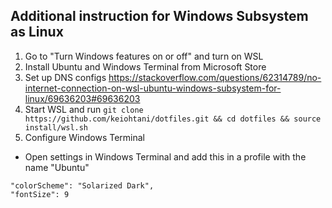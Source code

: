 ## Additional instruction for Windows Subsystem as Linux
1. Go to "Turn Windows features on or off" and turn on WSL
2. Install Ubuntu and Windows Terminal from Microsoft Store
3. Set up DNS configs https://stackoverflow.com/questions/62314789/no-internet-connection-on-wsl-ubuntu-windows-subsystem-for-linux/69636203#69636203
4. Start WSL and run 
`git clone https://github.com/keiohtani/dotfiles.git && cd dotfiles && source install/wsl.sh`
5. Configure Windows Terminal
- Open settings in Windows Terminal and add this in a profile with the name "Ubuntu"
```
"colorScheme": "Solarized Dark",
"fontSize": 9
```
